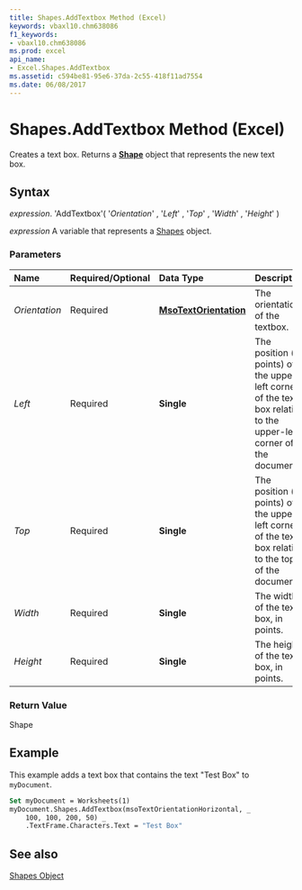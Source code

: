 ```yaml
---
title: Shapes.AddTextbox Method (Excel)
keywords: vbaxl10.chm638086
f1_keywords:
- vbaxl10.chm638086
ms.prod: excel
api_name:
- Excel.Shapes.AddTextbox
ms.assetid: c594be81-95e6-37da-2c55-418f11ad7554
ms.date: 06/08/2017
---
```



# Shapes.AddTextbox Method (Excel)

Creates a text box. Returns a  **[Shape](Excel.Shape.md)** object that represents the new text box.


## Syntax

 _expression_. 'AddTextbox'( '_Orientation_' , '_Left_' , '_Top_' , '_Width_' , '_Height_' )

 _expression_ A variable that represents a [Shapes](./Excel.Shapes.md) object.


### Parameters



|**Name**|**Required/Optional**|**Data Type**|**Description**|
|:-----|:-----|:-----|:-----|
| _Orientation_|Required| **[MsoTextOrientation](http://msdn.microsoft.com/library/7e8d0e06-14dd-3ea1-a2e4-50375919517f%28Office.15%29.aspx)**|The orientation of the textbox.|
| _Left_|Required| **Single**|The position (in points) of the upper-left corner of the text box relative to the upper-left corner of the document.|
| _Top_|Required| **Single**|The position (in points) of the upper-left corner of the text box relative to the top of the document.|
| _Width_|Required| **Single**|The width of the text box, in points.|
| _Height_|Required| **Single**|The height of the text box, in points.|

### Return Value

Shape


## Example

This example adds a text box that contains the text "Test Box" to  `myDocument`.


```vb
Set myDocument = Worksheets(1) 
myDocument.Shapes.AddTextbox(msoTextOrientationHorizontal, _ 
    100, 100, 200, 50) _ 
    .TextFrame.Characters.Text = "Test Box"
```


## See also


[Shapes Object](Excel.Shapes.md)

